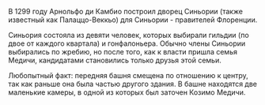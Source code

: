 В 1299 году Арнольфо ди Камбио построил дворец Синьории (также известный как Палаццо-Веккьо) для Синьории - правителей Флоренции.

Синьория состояла из девяти человек, которых выбирали гильдии (по двое от каждого квартала) и гонфалоньера. Обычно члены Синьории выбирались по жребию, но после того, как к власти пришла семья Медичи, кандидатами становились только друзья этой семьи. 

Любопытный факт: передняя башня смещена по отношению к центру, так как раньше она была частью другого здания. В башне находятся две маленькие камеры, в одной из которых был заточен Козимо Медичи.